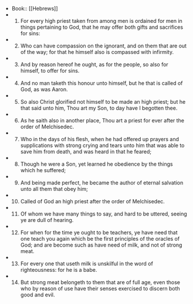 - Book:: [[Hebrews]]
- 1. For every high priest taken from among men is ordained for men in things pertaining to God, that he may offer both gifts and sacrifices for sins:
- 2. Who can have compassion on the ignorant, and on them that are out of the way; for that he himself also is compassed with infirmity.
- 3. And by reason hereof he ought, as for the people, so also for himself, to offer for sins.
- 4. And no man taketh this honour unto himself, but he that is called of God, as was Aaron.
- 5. So also Christ glorified not himself to be made an high priest; but he that said unto him, Thou art my Son, to day have I begotten thee.
- 6. As he saith also in another place, Thou art a priest for ever after the order of Melchisedec.
- 7. Who in the days of his flesh, when he had offered up prayers and supplications with strong crying and tears unto him that was able to save him from death, and was heard in that he feared;
- 8. Though he were a Son, yet learned he obedience by the things which he suffered;
- 9. And being made perfect, he became the author of eternal salvation unto all them that obey him;
- 10. Called of God an high priest after the order of Melchisedec.
- 11. Of whom we have many things to say, and hard to be uttered, seeing ye are dull of hearing.
- 12. For when for the time ye ought to be teachers, ye have need that one teach you again which be the first principles of the oracles of God; and are become such as have need of milk, and not of strong meat.
- 13. For every one that useth milk is unskilful in the word of righteousness: for he is a babe.
- 14. But strong meat belongeth to them that are of full age, even those who by reason of use have their senses exercised to discern both good and evil.
